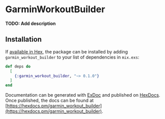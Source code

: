 # GarminWorkoutBuilder

**TODO: Add description**

## Installation

If [available in Hex](https://hex.pm/docs/publish), the package can be installed
by adding `garmin_workout_builder` to your list of dependencies in `mix.exs`:

```elixir
def deps do
  [
    {:garmin_workout_builder, "~> 0.1.0"}
  ]
end
```

Documentation can be generated with [ExDoc](https://github.com/elixir-lang/ex_doc)
and published on [HexDocs](https://hexdocs.pm). Once published, the docs can
be found at [https://hexdocs.pm/garmin_workout_builder](https://hexdocs.pm/garmin_workout_builder).

